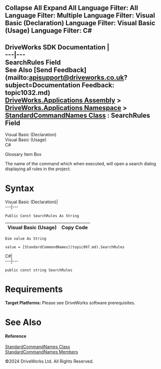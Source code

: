        

 Collapse All Expand All  Language Filter: All  Language Filter: Multiple  Language Filter: Visual Basic (Declaration) Language Filter: Visual Basic (Usage) Language Filter: C#  
---  
DriveWorks SDK Documentation  |   
---|---  
SearchRules Field   
See Also [Send Feedback](mailto:apisupport@driveworks.co.uk?subject=Documentation Feedback: topic1032.md)  
[DriveWorks.Applications Assembly](topic13.md) > [DriveWorks.Applications Namespace](topic16.md) > [StandardCommandNames Class](topic997.md) : SearchRules Field  
---  
  
Visual Basic (Declaration)    
Visual Basic (Usage)    
C# 

Glossary Item Box

The name of the command which when executed, will open a search dialog displaying all rules in the project. 

# Syntax

Visual Basic (Declaration)|   
---|---  
      
    
    Public Const SearchRules As String  
  
Visual Basic (Usage)| Copy Code  
---|---  
      
    
    Dim value As String
     
    value = [StandardCommandNames](topic997.md).SearchRules  
  
C#|   
---|---  
      
    
    public const string SearchRules  
  
# Requirements

**Target Platforms:** Please see DriveWorks software prerequisites.

# See Also

#### Reference

[StandardCommandNames Class](topic997.md)   
[StandardCommandNames Members](topic998.md)

©2024 DriveWorks Ltd. All Rights Reserved.
